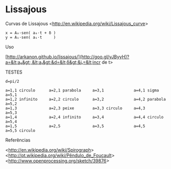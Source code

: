 Lissajous
=========

Curvas de Lissajous &lt;http://en.wikipedia.org/wiki/Lissajous_curve&gt;

    x = A₀·sen( a₀·t + δ )
    y = A₁·sen( a₁·t     )

Uso

[http://arkanon.github.io/lissajous/](http://goo.gl/yJByyH)?a=&lt;a₀&gt;,&lt;a₁&gt;&d=&lt;δ&gt;&iₜ=&lt;incr de t&gt;

TESTES

    d=pi/2

    a=1,1 circulo      a=2,1 parabola     a=3,1             a=4,1 sigma        a=5,1
    a=1,2 infinito     a=2,2 circulo      a=3,2             a=4,2 parabola     a=5,2
    a=1,3              a=2,3 peixe        a=3,3 circulo     a=4,3              a=5,3
    a=1,4              a=2,4 infinito     a=3,4             a=4,4 circulo      a=5,4
    a=1,5              a=2,5              a=3,5             a=4,5              a=5,5 circulo

Referências

&lt;http://en.wikipedia.org/wiki/Spirograph&gt;  
&lt;http://pt.wikipedia.org/wiki/Pêndulo_de_Foucault&gt;  
&lt;http://www.openprocessing.org/sketch/39876&gt;


